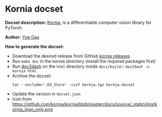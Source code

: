 Kornia docset
=============

__Docset description:__
	[Kornia](https://kornia.readthedocs.io), is a differentiable computer vision library for PyTorch

__Author:__
    [Yue Gao](https://github.com/hologerry)

__How to generate the docset:__

- Download the desired release from GitHub
  [kornia releases](https://github.com/kornia/kornia/releases)
- Run `make doc` in the kornia directory (install the required packages first)
- Run [doc2dash](https://pypi.python.org/pypi/doc2dash/) on the
  `html` directory inside `docs/build/`: `doc2dash -n kornia html`
- Archive the docset:
  ```
  tar --exclude='.DS_Store' -cvzf kornia.tgz kornia.docset
  ```
- Update the version in `docset.json`
- Icon from https://github.com/kornia/kornia/blob/master/docs/source/_static/img/kornia_logo_only.png
